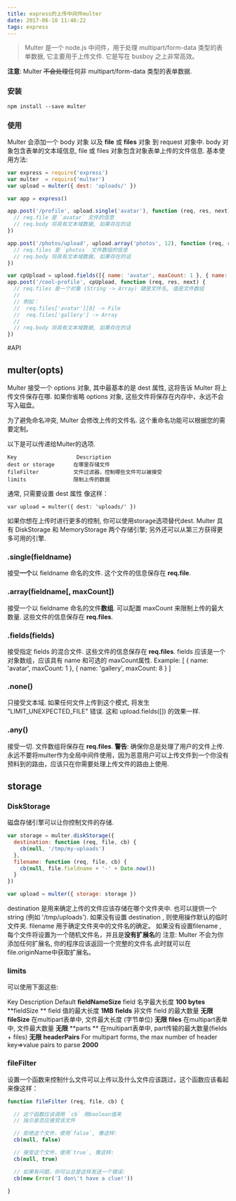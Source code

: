 ```yaml
---
title: express的上传中间件multer
date: 2017-06-10 11:46:22
tags: express
---
```

> Multer 是一个 node.js 中间件，用于处理 multipart/form-data 类型的表单数据, 它主要用于上传文件. 它是写在 busboy 之上非常高效。

**注意**: Multer ~~不会处理~~任何非 multipart/form-data 类型的表单数据.

### 安装
```
npm install --save multer
```
### 使用
<!--more-->
Multer 会添加一个 body 对象 以及 **file** 或 **files** 对象 到 request 对象中. body 对象包含表单的文本域信息, file 或 files 对象包含对象表单上传的文件信息.
基本使用方法:
``` js
var express = require('express')
var multer  = require('multer')
var upload = multer({ dest: 'uploads/' })

var app = express()

app.post('/profile', upload.single('avatar'), function (req, res, next) {
  // req.file 是 `avatar` 文件的信息
  // req.body 将具有文本域数据, 如果存在的话
})

app.post('/photos/upload', upload.array('photos', 12), function (req, res, next) {
  // req.files 是 `photos` 文件数组的信息
  // req.body 将具有文本域数据, 如果存在的话
})

var cpUpload = upload.fields([{ name: 'avatar', maxCount: 1 }, { name: 'gallery', maxCount: 8 }])
app.post('/cool-profile', cpUpload, function (req, res, next) {
  // req.files 是一个对象 (String -> Array) 键是文件名, 值是文件数组
  //
  // 例如：
  //  req.files['avatar'][0] -> File
  //  req.files['gallery'] -> Array
  //
  // req.body 将具有文本域数据, 如果存在的话
})
```
#API
## multer(opts)
Multer 接受一个 options 对象, 其中最基本的是 dest 属性, 这将告诉 Multer 将上传文件保存在哪. 如果你省略 options 对象, 这些文件将保存在内存中，永远不会写入磁盘。

为了避免命名冲突, Multer 会修改上传的文件名. 这个重命名功能可以根据您的需要定制。

以下是可以传递给Multer的选项.
>
    Key	                  Description
    dest or storage	     在哪里存储文件
    fileFilter	         文件过滤器，控制哪些文件可以被接受
    limits	             限制上传的数据

通常, 只需要设置 dest 属性 像这样：
```
var upload = multer({ dest: 'uploads/' })
```
如果你想在上传时进行更多的控制, 你可以使用storage选项替代dest. Multer 具有 DiskStorage 和 MemoryStorage 两个存储引擎; 另外还可以从第三方获得更多可用的引擎.
### .single(fieldname)
接受**一个**以 fieldname 命名的文件. 这个文件的信息保存在 **req.file**.
### .array(fieldname[, maxCount])
接受一个以 fieldname 命名的文件**数组**. 可以配置 maxCount 来限制上传的最大数量. 这些文件的信息保存在 **req.files**.
### .fields(fields)
接受指定 fields 的混合文件. 这些文件的信息保存在 **req.files**.
fields 应该是一个对象数组，应该具有 name 和可选的 maxCount属性. Example:
[
  { name: 'avatar', maxCount: 1 },
  { name: 'gallery', maxCount: 8 }
]
### .none()
只接受文本域. 如果任何文件上传到这个模式, 将发生 "LIMIT_UNEXPECTED_FILE" 错误. 这和 upload.fields([]) 的效果一样.
### .any()
接受一切. 文件数组将保存在 **req.files**.
**警告**: 确保你总是处理了用户的文件上传. 永远不要将multer作为全局中间件使用，因为恶意用户可以上传文件到一个你没有预料到的路由，应该只在你需要处理上传文件的路由上使用.

## storage
### DiskStorage
磁盘存储引擎可以让你控制文件的存储.
``` js
var storage = multer.diskStorage({
  destination: function (req, file, cb) {
    cb(null, '/tmp/my-uploads')
  },
  filename: function (req, file, cb) {
    cb(null, file.fieldname + '-' + Date.now())
  }
})

var upload = multer({ storage: storage })
```
destination 是用来确定上传的文件应该存储在哪个文件夹中. 也可以提供一个 string (例如 '/tmp/uploads'). 如果没有设置 destination , 则使用操作默认的临时文件夹.
filename 用于确定文件夹中的文件名的确定。 如果没有设置filename , 每个文件将设置为一个随机文件名，并且是**没有扩展名**的
注意: Multer 不会为你添加任何扩展名, 你的程序应该返回一个完整的文件名.此时就可以在file.originName中获取扩展名。
### limits
可以使用下面这些:
> 
Key             	                   Description	                        Default
**fieldNameSize**	              field 名字最大长度        	**100 bytes**
**fieldSize **                     	field 值的最大长度           	**1MB**
**fields**	                            非文件 field 的最大数量	**无限**
**fileSize**	                           在multipart表单中, 文件最大长度 (字节单位)	   **无限**
**files**	                               在multipart表单中, 文件最大数量	                     **无限**
**parts **                              	在multipart表单中, part传输的最大数量(fields + files)	**无限**
**headerPairs**	      For multipart forms, the max number of header key=>value pairs to parse	**2000**

### fileFilter
设置一个函数来控制什么文件可以上传以及什么文件应该跳过，这个函数应该看起来像这样：
``` js
function fileFilter (req, file, cb) {

  // 这个函数应该调用 `cb` 用boolean值来
  // 指示是否应接受该文件

  // 拒绝这个文件，使用`false`, 像这样:
  cb(null, false)

  // 接受这个文件，使用`true`, 像这样:
  cb(null, true)

  // 如果有问题，你可以总是这样发送一个错误:
  cb(new Error('I don\'t have a clue!'))

}
```
